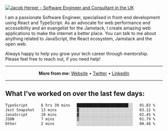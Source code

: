 [![Jacob Herper - Software Engineer and Consultant in the UK](https://res.cloudinary.com/jacobherper/image/upload/v1641506277/gh-image.png)](https://jacobherper.com/)

I am a passionate Software Engineer, specialised in front-end development using React and TypeScript. As an advocate for web performance and accessibility and an evangelist for the Jamstack, I create amazing web applications to make the internet a better place. You can talk to me about anything related to JavaScript, the React ecosystem, Jamstack and the open web.

Always happy to help you grow your tech career through mentorship. Please feel free to reach out, if you need help!

---

<p align="center">
  <strong>More from me:</strong> 
  <a href="https://jacobherper.com/">Website</a> •
  <a href="https://twitter.com/intent/follow?screen_name=jakeherp&tw_p=followbutton">Twitter</a> •
  <a href="https://www.linkedin.com/in/jacobherper/">LinkedIn</a>
</p>

---

## What I've worked on over the last few days:

<!--START_SECTION:waka-->

```txt
TypeScript      6 hrs 39 mins   ███████████████████████░░   91.83 %
Jest Snapshot   13 mins         ▓░░░░░░░░░░░░░░░░░░░░░░░░   03.12 %
JavaScript      10 mins         ▓░░░░░░░░░░░░░░░░░░░░░░░░   02.45 %
JSON            7 mins          ▒░░░░░░░░░░░░░░░░░░░░░░░░   01.79 %
Other           2 mins          ░░░░░░░░░░░░░░░░░░░░░░░░░   00.48 %
```

<!--END_SECTION:waka-->
